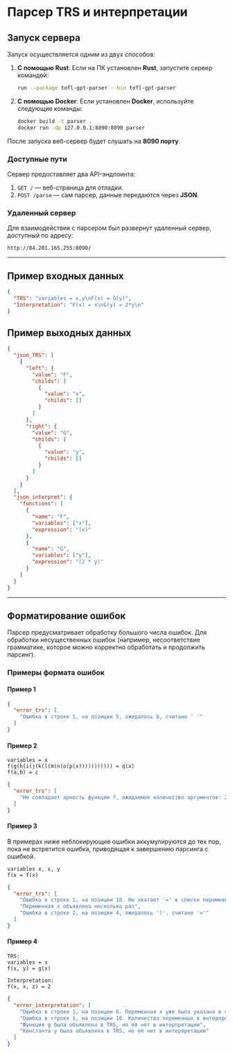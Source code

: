 
# Парсер TRS и интерпретации

## Запуск сервера

Запуск осуществляется одним из двух способов:

1. **С помощью Rust**: Если на ПК установлен **Rust**, запустите сервер командой:

   ```bash
   run --package tofl-gpt-parser --bin tofl-gpt-parser
   ```

2. **С помощью Docker**: Если установлен **Docker**, используйте следующие команды:

   ```bash
   docker build -t parser .
   docker run -dp 127.0.0.1:8090:8090 parser
   ```

После запуска веб-сервер будет слушать на **8090 порту**.

### Доступные пути

Сервер предоставляет два API-эндпоинта:

1. `GET /` — веб-страница для отладки.
2. `POST /parse` — сам парсер, данные передаются через **JSON**.

### Удаленный сервер

Для взаимодействия с парсером был развернут удаленный сервер, доступный по адресу:

`http://84.201.165.255:8090/`

---

## Пример входных данных

```json
{
  "TRS": "variables = x,y\nF(x) = G(y)",
  "Interpretation": "F(x) = x\nG(y) = 2*y\n"
}
```

## Пример выходных данных

```json
{
  "json_TRS": [
    {
      "left": {
        "value": "F",
        "childs": [
          {
            "value": "x",
            "childs": []
          }
        ]
      },
      "right": {
        "value": "G",
        "childs": [
          {
            "value": "y",
            "childs": []
          }
        ]
      }
    }
  ],
  "json_interpret": {
    "functions": [
      {
        "name": "F",
        "variables": ["x"],
        "expression": "(x)"
      },
      {
        "name": "G",
        "variables": ["y"],
        "expression": "(2 * y)"
      }
    ]
  }
}
```

---

## Форматирование ошибок

Парсер предусматривает обработку большого числа ошибок. Для обработки несущественных ошибок (например, несоответствие грамматике, которое можно корректно обработать и продолжить парсинг).

### Примеры формата ошибок

#### Пример 1

```json
{
  "error_trs": [
    "Ошибка в строке 1, на позиции 5, ожидалось b, считано ' '"
  ]
}
```

#### Пример 2

```plaintext
variables = x
f(g(h(i(j(k(l(m(n(o(p(x))))))))))) = q(x)
f(a,b) = c
```

```json
{
  "error_trs": [
    "Не совпадает арность функции f, ожидаемое количество аргументов: 2, считано: 1"
  ]
}
```

#### Пример 3

В примерах ниже неблокирующие ошибки аккумулируются до тех пор, пока не встретится ошибка, приводящая к завершению парсинга с ошибкой.

```plaintext
variables x, x, y
f(x = f(x)
```

```json
{
  "error_trs": [
    "Ошибка в строке 1, на позиции 10. Не хватает '=' в списке переменных",
    "Переменная x объявлена несколько раз",
    "Ошибка в строке 2, на позиции 4, ожидалось ')', считано '='"
  ]
}
```

#### Пример 4

```plaintext
TRS:
variables = x
f(x, y) = g(x)

Interpretation:
f(x, x, z) = 2
```

```json
{
  "error_interpretation": [
    "Ошибка в строке 1, на позиции 6. Переменная x уже была указана в числе аргументов данной функции",
    "Ошибка в строке 1, на позиции 10. Количество переменных в интерпретации функции f не совпадает с количеством переменных в TRS",
    "Функция g была объявлена в TRS, но её нет в интерпретации",
    "Константа y была объявлена в TRS, но её нет в интерпретации"
  ]
}
```
